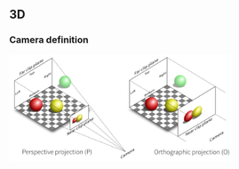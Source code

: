 ##  3D 

### Camera definition 

<img src="https://github.com/AutreTechLab/ATL_Blockly_Suite/raw/master/atl-blockly/js/3D/img/camera_perspective.png" width="400"/></a>

